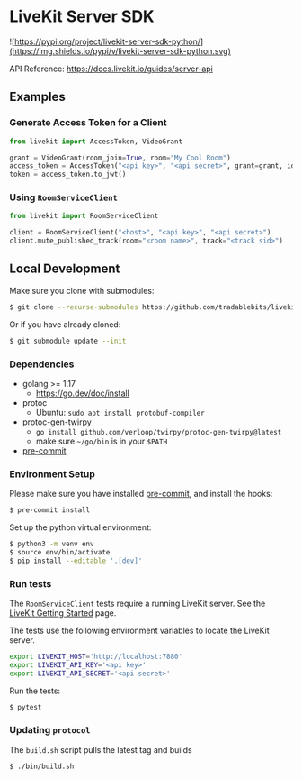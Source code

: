 # LiveKit Server SDK

![https://pypi.org/project/livekit-server-sdk-python/](https://img.shields.io/pypi/v/livekit-server-sdk-python.svg)

API Reference: https://docs.livekit.io/guides/server-api

## Examples

### Generate Access Token for a Client

```py
from livekit import AccessToken, VideoGrant

grant = VideoGrant(room_join=True, room="My Cool Room")
access_token = AccessToken("<api key>", "<api secret>", grant=grant, identity="bob", name="Bob")
token = access_token.to_jwt()
```

### Using `RoomServiceClient`

```py
from livekit import RoomServiceClient

client = RoomServiceClient("<host>", "<api key>", "<api secret>")
client.mute_published_track(room="<room name>", track="<track sid>")
```

## Local Development

Make sure you clone with submodules:
```sh
$ git clone --recurse-submodules https://github.com/tradablebits/livekit-server-sdk-python.git
```
Or if you have already cloned:
```sh
$ git submodule update --init
```

### Dependencies

- golang >= 1.17
    - https://go.dev/doc/install
- protoc
    - Ubuntu: `sudo apt install protobuf-compiler`
- protoc-gen-twirpy
    - `go install github.com/verloop/twirpy/protoc-gen-twirpy@latest`
    - make sure `~/go/bin` is in your `$PATH`
- [pre-commit](https://pre-commit.com/)

### Environment Setup

Please make sure you have installed [pre-commit](https://pre-commit.com/), and install the hooks:

```sh
$ pre-commit install
```

Set up the python virtual environment:

```sh
$ python3 -m venv env
$ source env/bin/activate
$ pip install --editable '.[dev]'
```

### Run tests

The `RoomServiceClient` tests require a running LiveKit server.
See the [LiveKit Getting Started](https://docs.livekit.io/guides/getting-started/) page.

The tests use the following environment variables to locate the LiveKit server.

```sh
export LIVEKIT_HOST='http://localhost:7880'
export LIVEKIT_API_KEY='<api key>'
export LIVEKIT_API_SECRET='<api secret>'
```

Run the tests:

```sh
$ pytest
```

### Updating `protocol`

The `build.sh` script pulls the latest tag and builds

```sh
$ ./bin/build.sh
```
